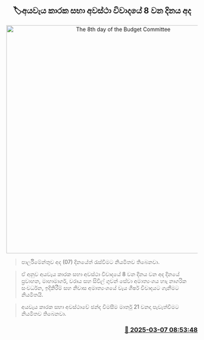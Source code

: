 <p align='center'><b><h2 align='center' title='The 8th day of the Budget Committee's Occasional Debate is today.'>🏷අයවැය කාරක සභා අවස්ථා විවාදයේ 8 වන දිනය අද</h2></b></p>
<p align='center'><img src='https://helakuru.sgp1.cdn.digitaloceanspaces.com/esana/images/lib/budget-2025-new.jpg' width='600' alt='The 8th day of the Budget Committee's Occasional Debate is today.'></p>

> පාර්ලිමේන්තුව අද (07) දිනයේත් රැස්වීමට නියමිතව තිබෙනවා.

> ඒ අනුව අයවැය කාරක සභා අවස්ථා විවාදයේ 8 වන දිනය වන අද දිනයේ ප්‍රවාහන, මාහාමාර්ග, වරාය සහ සිවිල් ගුවන් සේවා අමාත්‍යංශය හාැ නාගරික සංවර්ධන, ඉදිකිරීම් සහ නිවාස අමාත්‍යංශයේ වැය ශීර්ෂ විවාදයට ගැනීමට නියමිතයි.

> අයවැය කාරක සභා අවස්ථාවේ ඡන්ද විමසීම මාර්තු 21 වනදා පැවැත්වීමට නියමිතව තිබෙනවා.



<h3 align='right'><a href='https://www.helakuru.lk/esana/p/108105/'>📅 2025-03-07 08:53:48</a></h3>
